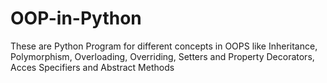 # OOP-in-Python
These are Python Program for different concepts in OOPS like Inheritance, Polymorphism, Overloading, Overriding,
Setters and Property Decorators, Acces Specifiers and Abstract Methods
